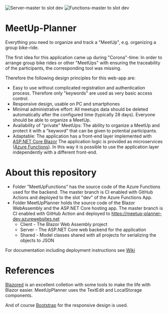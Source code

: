 ![Server-master to slot dev](https://github.com/rbrands/MeetUpPlanner/workflows/Server-master%20to%20slot%20dev/badge.svg)
![Functions-master to slot dev](https://github.com/rbrands/MeetUpPlanner/workflows/Functions-master%20to%20slot%20dev/badge.svg)

# MeetUp-Planner
Everything you need to organize and track a "MeetUp", e.g. organizing a group bike-ride. 

The first idea for this application came up during "Corona"-time: In order to arrange group bike rides or other "MeetUps" 
with ensuring the traceability of the participants, the corresponding tool was missing. 

Therefore the following design principles for this web-app are:
* Easy to use without complicated registration and authentication process. Therefore only "keywords" are used as very basic access control.
* Responsive design, usable on PC and smartphones
* Minimal administrative effort: All meetups data should be deleted automatically after the configured time (typically 28 days). Everyone should be able to organize a MeetUp.
* Availability of "private" MeetUps: The ability to organize a MeetUp and protect it with a "keyword" that can be given to potential participants. 
* Adaptable: The application has a front-end layer implemented with <a href="https://docs.microsoft.com/en-us/aspnet/core/blazor">ASP.NET Core Blazor</a>  The application logic is provided as microservices (<a href="https://docs.microsoft.com/en-us/azure/azure-functions/">Azure Functions</a>). In this way it is possible to use the application layer independently with a different front-end.  

# About this repository
* Folder "MeetUpFunctions" has the source code of the Azure Functions used for the backend. The master branch is CI enabled with GitHub Actions and deployed to the slot "dev" of the Azure Functions App. 
* Folder MeetUpPlanner holds the source code of the Blazor WebAssembly and the ASP.NET Core hosting app. The master branch is CI enabled with GitHub Action and deployed to https://meetup-planner-dev.azurewebsites.net
  * Client - The Blazor Web Assembly project
  * Server - The ASP.NET Core web backend for the application
  * Shared - Model classes shared with all projects for serializing the objects to JSON


For documentation including deployment instructions see [Wiki](https://github.com/rbrands/MeetUpPlanner/wiki)

# References
<a href="https://github.com/Blazored">Blazored</a> is an excellent colletion with some tools to make the life with Blazor easier. MeetUpPlanner uses the TextEdit and LocalStorage components.

And of course <a href="https://getbootstrap.com/">Bootstrap</a> for the responsive design is used.

